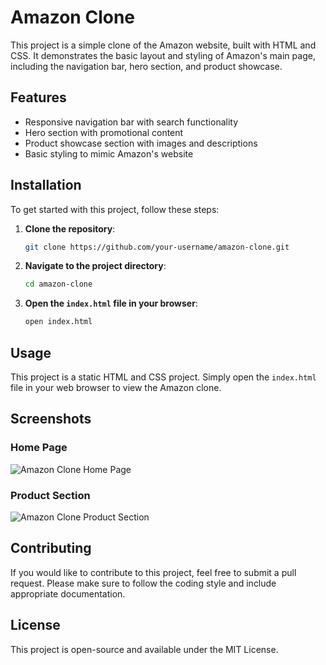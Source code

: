 # Amazon Clone

This project is a simple clone of the Amazon website, built with HTML and CSS. It demonstrates the basic layout and styling of Amazon's main page, including the navigation bar, hero section, and product showcase.

## Features

- Responsive navigation bar with search functionality
- Hero section with promotional content
- Product showcase section with images and descriptions
- Basic styling to mimic Amazon's website

## Installation

To get started with this project, follow these steps:

1. **Clone the repository**:
    ```bash
    git clone https://github.com/your-username/amazon-clone.git
    ```

2. **Navigate to the project directory**:
    ```bash
    cd amazon-clone
    ```

3. **Open the `index.html` file in your browser**:
    ```bash
    open index.html
    ```

## Usage

This project is a static HTML and CSS project. Simply open the `index.html` file in your web browser to view the Amazon clone.

## Screenshots

### Home Page

![Amazon Clone Home Page](./image1.jpg)

### Product Section

![Amazon Clone Product Section](./image2.jpg)

## Contributing

If you would like to contribute to this project, feel free to submit a pull request. Please make sure to follow the coding style and include appropriate documentation.

## License

This project is open-source and available under the MIT License.
